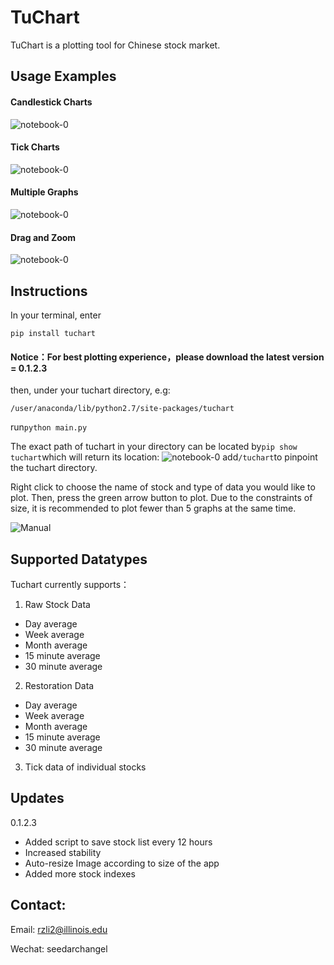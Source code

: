 TuChart
=================
TuChart is a plotting tool for Chinese stock market.


## Usage Examples
#### Candlestick Charts
![notebook-0](https://github.com/Seedarchangel/TuChart/blob/master/Example_Graphs/Screen%20Shot%202017-08-29%20at%203.30.19%20PM.png?raw=true)
#### Tick Charts
![notebook-0](https://github.com/Seedarchangel/TuChart/blob/master/Example_Graphs/Screen%20Shot%202017-08-29%20at%202.12.53%20AM.png)
#### Multiple Graphs
![notebook-0](https://github.com/Seedarchangel/TuChart/blob/master/Example_Graphs/Screen%20Shot%202017-08-28%20at%209.01.12%20PM.png)
#### Drag and Zoom
![notebook-0](https://github.com/Seedarchangel/TuChart/blob/master/Example_Graphs/sample.gif)

## Instructions
In your terminal, enter

```pip install tuchart```

#### Notice：For best plotting experience，please download the latest version = 0.1.2.3

then, under your tuchart directory, e.g:

```/user/anaconda/lib/python2.7/site-packages/tuchart```

run```python main.py```

The exact path of tuchart in your directory can be located by```pip show tuchart```which will return its location:
![notebook-0](https://github.com/Seedarchangel/TuChart/blob/master/Example_Graphs/tuchart_path.png)
add```/tuchart```to pinpoint the tuchart directory.

Right click to choose the name of stock and type of data you would like to plot. Then, press the green arrow button to plot. Due to the constraints of size, it is recommended to plot fewer than 5 graphs at the same time.

![Manual](https://github.com/Seedarchangel/TuChart/blob/master/Example_Graphs/SLYJiZEBeD.gif)

## Supported Datatypes
Tuchart currently supports：
1. Raw Stock Data
* Day average
* Week average
* Month average
* 15 minute average
* 30 minute average
2. Restoration Data
* Day average
* Week average
* Month average
* 15 minute average
* 30 minute average

3. Tick data of individual stocks

## Updates
0.1.2.3 
* Added script to save stock list every 12 hours
* Increased stability
* Auto-resize Image according to size of the app
* Added more stock indexes

## Contact:
Email: rzli2@illinois.edu

Wechat: seedarchangel

